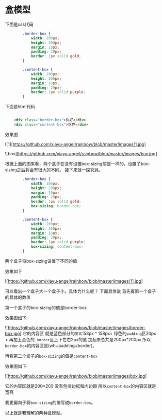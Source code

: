 # 盒模型

下面是css代码
```css
        .border-box {
            width: 200px;
            height: 200px;
            margin: 10px;
            padding: 20px;
            border: 1px solid gold;
        }

        .content-box {
            width: 200px;
            height: 200px;
            margin: 10px;
            padding: 20px;
            border: 1px solid purple;
        }

```
下面是html代码
```html

    <div class="border-box">你好</div>
    <div class="content-box">世界</div>

```

效果图

![1][https://github.com/xiayu-angel/rainbow/blob/master/images/1.jpg]

![box][https://github.com/xiayu-angel/rainbow/blob/master/images/box.jpg]

根据上面的图来看，两个盒子在没有设置box-sizing前是一样的。设置了box-sizing之后将会有很大的不同。
接下来就一探究竟。

```css
        .border-box {
            width: 200px;
            height: 200px;
            margin: 10px;
            padding: 20px;
            border: 1px solid gold;
            box-sizing: border-box;
        }

        .content-box {
            width: 200px;
            height: 200px;
            margin: 10px;
            padding: 20px;
            border: 1px solid purple;
            box-sizing: content-box;
        }

```
两个盒子将box-sizing设置了不同的值

效果如下

![https://github.com/xiayu-angel/rainbow/blob/master/images/11.jpg]

可以看出一个盒子大一个盒子小，具体为什么呢？ 下面具体说
首先看第一个盒子的具体的数值

第一个盒子的box-sizing的值是border-box

效果图如下:

![https://github.com/xiayu-angel/rainbow/blob/master/images/border-box.jpg]
它的内容区 就是蓝色部分的`宽高`158px * 158px+ 绿色的`padding`区20px + 再加上金色的` border`区上下左右2px的值  加起来总共是200px*200px 所以`border-box`的内容区是(wh+padding+border)。  

再看第二个盒子的`box-sizing`的值是`content-box`

效果图如下:

![https://github.com/xiayu-angel/rainbow/blob/master/images/box.jpg]

它的内容区就是200*200 没有包括边框和内边距 所以`content-box`的内容区就是宽高

我更偏向于将`box-sizing`的值写成`border-box`。

以上就是我理解的两种盒模型。



